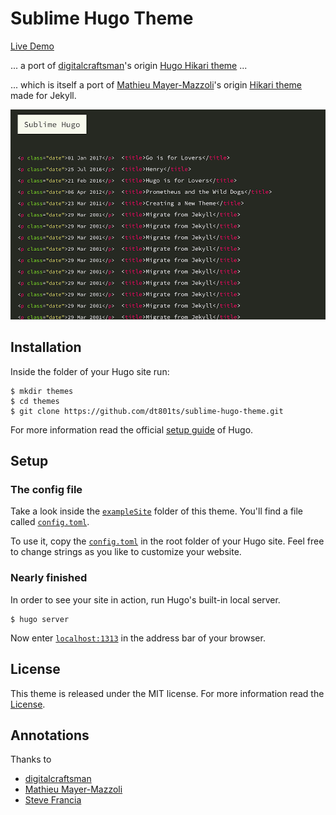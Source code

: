 # Sublime Hugo Theme

[Live Demo](https://dt801ts.github.io/sublime-hugo-theme-demo/)

... a port of [digitalcraftsman](//github.com/digitalcraftsman)'s origin [Hugo Hikari theme](//github.com/digitalcraftsman/hugo-hikari-theme) ...

... which is itself a port of [Mathieu Mayer-Mazzoli](//github.com/mx3m)'s origin [Hikari theme](//github.com/mx3m/hikari-for-Jekyll) made for Jekyll. 

 ![Screenshot](/images/screenshot.png)


## Installation

Inside the folder of your Hugo site run:

    $ mkdir themes
    $ cd themes
    $ git clone https://github.com/dt801ts/sublime-hugo-theme.git

For more information read the official [setup guide](//gohugo.io/overview/installing/) of Hugo.

## Setup

### The config file

Take a look inside the [`exampleSite`](/exampleSite) folder of this theme. You'll find a file called [`config.toml`](/exampleSite/config.toml).

To use it, copy the [`config.toml`](/exampleSite/config.toml) in the root folder of your Hugo site. Feel free to change strings as you like to customize your website.


### Nearly finished

In order to see your site in action, run Hugo's built-in local server. 

    $ hugo server

Now enter [`localhost:1313`](http://localhost:1313) in the address bar of your browser.

## License

This theme is released under the MIT license. For more information read the [License](//github.com/dt801ts/sublime-hugo-theme/LICENSE.MD).


## Annotations

Thanks to 

- [digitalcraftsman](//github.com/digitalcraftsman)
- [Mathieu Mayer-Mazzoli](//github.com/mx3m)
- [Steve Francia](//github.com/spf13) 


